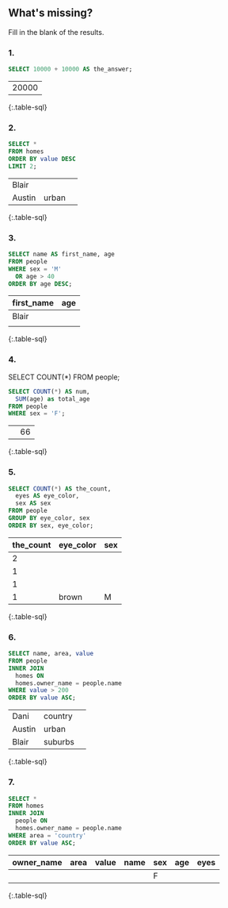 


## What's missing?

Fill in the blank of the results.


### 1. 

~~~sql
SELECT 10000 + 10000 AS the_answer;
~~~

|       |
|-------|
| 20000 |
{:.table-sql}




### 2. 

~~~sql
SELECT * 
FROM homes
ORDER BY value DESC
LIMIT 2;
~~~


|        |         |     |
|--------|---------|-----|
| Blair  |         |     |
| Austin | urban   |     |
{:.table-sql}


### 3. 

~~~sql
SELECT name AS first_name, age 
FROM people
WHERE sex = 'M'
  OR age > 40
ORDER BY age DESC;
~~~


| first_name | age |
|------------|-----|
| Blair      |     |
|            |     |
{:.table-sql}


### 4. 

SELECT COUNT(*)
FROM people;

~~~sql
SELECT COUNT(*) AS num,
  SUM(age) as total_age
FROM people
WHERE sex = 'F';
~~~


|   |    |
|---|----|
|   | 66 |
{:.table-sql}



### 5.

~~~sql
SELECT COUNT(*) AS the_count,
  eyes AS eye_color, 
  sex AS sex
FROM people
GROUP BY eye_color, sex
ORDER BY sex, eye_color;
~~~



| the_count | eye_color | sex |
|-----------|-----------|-----|
|         2 |           |     |
|         1 |           |     |
|         1 |           |     |
|         1 | brown     | M   |
{:.table-sql}


### 6.

~~~sql
SELECT name, area, value
FROM people
INNER JOIN
  homes ON 
  homes.owner_name = people.name 
WHERE value > 200
ORDER BY value ASC;
~~~

|        |         |   |
|--------|---------|---|
| Dani   | country |   |
| Austin | urban   |   |
| Blair  | suburbs |   |
{:.table-sql}


### 7.

~~~sql
SELECT *
FROM homes
INNER JOIN
  people ON 
  homes.owner_name = people.name 
WHERE area = 'country'
ORDER BY value ASC;
~~~

| owner_name | area | value | name | sex | age | eyes |
|------------|------|-------|------|-----|-----|------|
|            |      |       |      | F   |     |      |
{:.table-sql}

